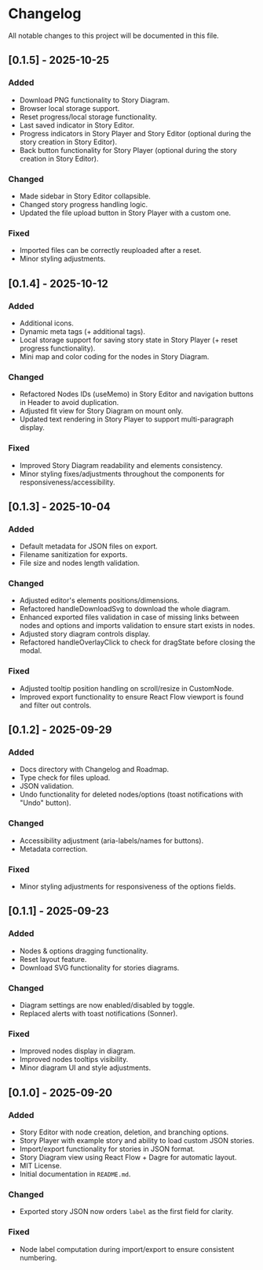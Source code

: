 # Changelog

All notable changes to this project will be documented in this file.

## [0.1.5] - 2025-10-25

### Added

- Download PNG functionality to Story Diagram.
- Browser local storage support.
- Reset progress/local storage functionality.
- Last saved indicator in Story Editor.
- Progress indicators in Story Player and Story Editor (optional during the story creation in Story Editor).
- Back button functionality for Story Player (optional during the story creation in Story Editor).

### Changed

- Made sidebar in Story Editor collapsible.
- Changed story progress handling logic.
- Updated the file upload button in Story Player with a custom one.

### Fixed

- Imported files can be correctly reuploaded after a reset.
- Minor styling adjustments.

## [0.1.4] - 2025-10-12

### Added

- Additional icons.
- Dynamic meta tags (+ additional tags).
- Local storage support for saving story state in Story Player (+ reset progress functionality).
- Mini map and color coding for the nodes in Story Diagram.

### Changed

- Refactored Nodes IDs (useMemo) in Story Editor and navigation buttons in Header to avoid duplication.
- Adjusted fit view for Story Diagram on mount only.
- Updated text rendering in Story Player to support multi-paragraph display.

### Fixed

- Improved Story Diagram readability and elements consistency.
- Minor styling fixes/adjustments throughout the components for responsiveness/accessibility.

## [0.1.3] - 2025-10-04

### Added

- Default metadata for JSON files on export.
- Filename sanitization for exports.
- File size and nodes length validation.

### Changed

- Adjusted editor's elements positions/dimensions.
- Refactored handleDownloadSvg to download the whole diagram.
- Enhanced exported files validation in case of missing links between nodes and options and imports validation to ensure start exists in nodes.
- Adjusted story diagram controls display.
- Refactored handleOverlayClick to check for dragState before closing the modal.

### Fixed

- Adjusted tooltip position handling on scroll/resize in CustomNode.
- Improved export functionality to ensure React Flow viewport is found and filter out controls.

## [0.1.2] - 2025-09-29

### Added

- Docs directory with Changelog and Roadmap.
- Type check for files upload.
- JSON validation.
- Undo functionality for deleted nodes/options (toast notifications with "Undo" button).

### Changed

- Accessibility adjustment (aria-labels/names for buttons).
- Metadata correction.

### Fixed

- Minor styling adjustments for responsiveness of the options fields.

## [0.1.1] - 2025-09-23

### Added

- Nodes & options dragging functionality.
- Reset layout feature.
- Download SVG functionality for stories diagrams.

### Changed

- Diagram settings are now enabled/disabled by toggle.
- Replaced alerts with toast notifications (Sonner).

### Fixed

- Improved nodes display in diagram.
- Improved nodes tooltips visibility.
- Minor diagram UI and style adjustments.

## [0.1.0] - 2025-09-20

### Added

- Story Editor with node creation, deletion, and branching options.
- Story Player with example story and ability to load custom JSON stories.
- Import/export functionality for stories in JSON format.
- Story Diagram view using React Flow + Dagre for automatic layout.
- MIT License.
- Initial documentation in `README.md`.

### Changed

- Exported story JSON now orders `label` as the first field for clarity.

### Fixed

- Node label computation during import/export to ensure consistent numbering.
